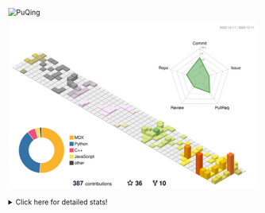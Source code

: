 ![PuQing](https://user-images.githubusercontent.com/27223114/171565019-9a56fae6-b08b-421f-99db-7e830da42371.png)

![](./profile-3d-contrib/profile-season-animate.svg)

<details>
<summary>Click here for detailed stats!</summary>

<!--START_SECTION:waka-->
![Lines of code](https://img.shields.io/badge/From%20Hello%20World%20I%27ve%20Written-980.8%20thousand%20lines%20of%20code-blue)

**🐱 My GitHub Data** 

> 📦 260.2 kB Used in GitHub's Storage 
 > 
> 🏆 390 Contributions in the Year 2023
 > 
> 🚫 Not Opted to Hire
 > 
> 📜 36 Public Repositories 
 > 
> 🔑 27 Private Repositories 
 > 
**I'm an Early 🐤** 

```text
🌞 Morning                336 commits         ██░░░░░░░░░░░░░░░░░░░░░░░   09.35 % 
🌆 Daytime                1755 commits        ████████████░░░░░░░░░░░░░   48.84 % 
🌃 Evening                671 commits         █████░░░░░░░░░░░░░░░░░░░░   18.68 % 
🌙 Night                  831 commits         ██████░░░░░░░░░░░░░░░░░░░   23.13 % 
```


📊 **This Week I Spent My Time On** 

```text
💬 Programming Languages: 
Markdown                 7 hrs 46 mins       █████████████████████████   100.00 % 

🔥 Editors: 
Obsidian                 7 hrs 46 mins       █████████████████████████   100.00 % 

💻 Operating System: 
Windows                  7 hrs 46 mins       █████████████████████████   100.00 % 
```


<!--END_SECTION:waka-->
</details>
